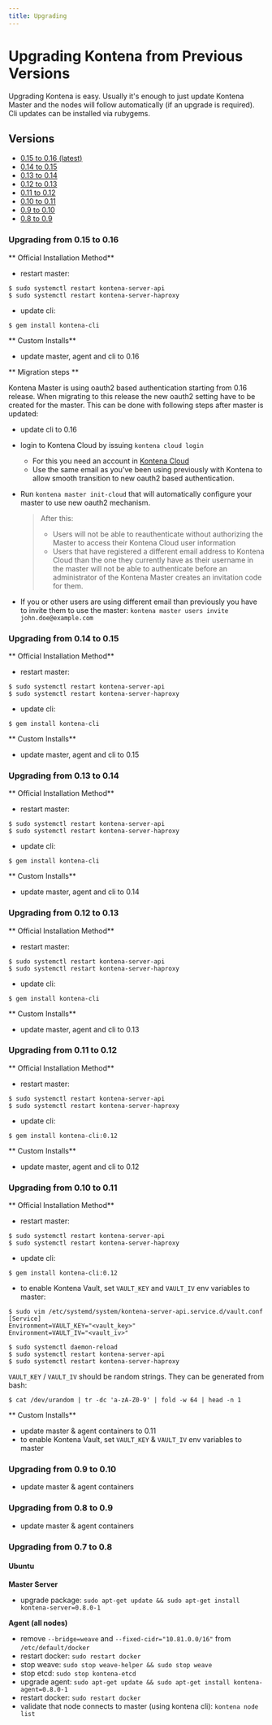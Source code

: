 ```yaml
---
title: Upgrading
---
```


# Upgrading Kontena from Previous Versions

Upgrading Kontena is easy. Usually it's enough to just update Kontena Master
and the nodes will follow automatically (if an upgrade is required). Cli updates
can be installed via rubygems.

## Versions

* [0.15 to 0.16 (latest)](upgrading#upgrading-from-0-15-to-0-16)
* [0.14 to 0.15](upgrading#upgrading-from-0-14-to-0-15)
* [0.13 to 0.14](upgrading#upgrading-from-0-13-to-0-14)
* [0.12 to 0.13](upgrading#upgrading-from-0-12-to-0-13)
* [0.11 to 0.12](upgrading#upgrading-from-0-11-to-0-12)
* [0.10 to 0.11](upgrading#upgrading-from-0-10-to-0-11)
* [0.9 to 0.10](upgrading#upgrading-from-0-9-to-0-10)
* [0.8 to 0.9](upgrading#upgrading-from-0-8-to-9)

### Upgrading from 0.15 to 0.16

** Official Installation Method**

- restart master:

```
$ sudo systemctl restart kontena-server-api
$ sudo systemctl restart kontena-server-haproxy
```

- update cli:

```
$ gem install kontena-cli
```

** Custom Installs**
- update master, agent and cli to 0.16

** Migration steps **

Kontena Master is using oauth2 based authentication starting from 0.16 release. When migrating to this release the new oauth2 setting have to be created for the master. This can be done with following steps after master is updated:
- update cli to 0.16
- login to Kontena Cloud by issuing `kontena cloud login`
  - For this you need an account in [Kontena Cloud](https://cloud.kontena.io)
  - Use the same email as you've been using previously with Kontena to allow smooth transition to new oauth2 based authentication.
- Run `kontena master init-cloud` that will automatically configure your master to use new oauth2 mechanism.
  > After this:
  > * Users will not be able to reauthenticate without authorizing the
  > Master to access their Kontena Cloud user information
  > * Users that have registered a different email address to Kontena
  > Cloud than the one they currently have as their username in the
  > master will not be able to authenticate before an administrator
  > of the Kontena Master creates an invitation code for them.

- If you or other users are using different email than previously you have to invite them to use the master:
  `kontena master users invite john.doe@example.com`


### Upgrading from 0.14 to 0.15

** Official Installation Method**

- restart master:

```
$ sudo systemctl restart kontena-server-api
$ sudo systemctl restart kontena-server-haproxy
```

- update cli:

```
$ gem install kontena-cli
```

** Custom Installs**
- update master, agent and cli to 0.15

### Upgrading from 0.13 to 0.14

** Official Installation Method**

- restart master:

```
$ sudo systemctl restart kontena-server-api
$ sudo systemctl restart kontena-server-haproxy
```

- update cli:

```
$ gem install kontena-cli
```

** Custom Installs**
- update master, agent and cli to 0.14


### Upgrading from 0.12 to 0.13

** Official Installation Method**

- restart master:

```
$ sudo systemctl restart kontena-server-api
$ sudo systemctl restart kontena-server-haproxy
```

- update cli:

```
$ gem install kontena-cli
```

** Custom Installs**
- update master, agent and cli to 0.13

### Upgrading from 0.11 to 0.12

** Official Installation Method**

- restart master:

```
$ sudo systemctl restart kontena-server-api
$ sudo systemctl restart kontena-server-haproxy
```

- update cli:

```
$ gem install kontena-cli:0.12
```

** Custom Installs**
- update master, agent and cli to 0.12

### Upgrading from 0.10 to 0.11

** Official Installation Method**

- restart master:

```
$ sudo systemctl restart kontena-server-api
$ sudo systemctl restart kontena-server-haproxy
```

- update cli:

```
$ gem install kontena-cli:0.12
```

- to enable Kontena Vault, set `VAULT_KEY` and `VAULT_IV` env variables to master:

```
$ sudo vim /etc/systemd/system/kontena-server-api.service.d/vault.conf
[Service]
Environment=VAULT_KEY="<vault_key>"
Environment=VAULT_IV="<vault_iv>"

$ sudo systemctl daemon-reload
$ sudo systemctl restart kontena-server-api
$ sudo systemctl restart kontena-server-haproxy
```

`VAULT_KEY` / `VAULT_IV` should be random strings. They can be generated from bash:

```
$ cat /dev/urandom | tr -dc 'a-zA-Z0-9' | fold -w 64 | head -n 1
```

** Custom Installs**
- update master & agent containers to 0.11
- to enable Kontena Vault, set `VAULT_KEY` & `VAULT_IV` env variables to master

### Upgrading from 0.9 to 0.10

- update master & agent containers

### Upgrading from 0.8 to 0.9

- update master & agent containers

### Upgrading from 0.7 to 0.8

#### Ubuntu

**Master Server**

- upgrade package: `sudo apt-get update && sudo apt-get install kontena-server=0.8.0-1`

**Agent (all nodes)**

- remove `--bridge=weave` and `--fixed-cidr="10.81.0.0/16"` from `/etc/default/docker`
- restart docker: `sudo restart docker`
- stop weave: `sudo stop weave-helper && sudo stop weave`
- stop etcd: `sudo stop kontena-etcd`
- upgrade agent: `sudo apt-get update && sudo apt-get install kontena-agent=0.8.0-1`
- restart docker: `sudo restart docker`
- validate that node connects to master (using kontena cli): `kontena node list`
